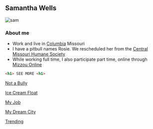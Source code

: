 

## Samantha Wells

![sam](http://picsum.photos/200/200)

### About me

- Work and live in [Columbia](http://www.visitcolumbiamo.com/) Missouri
- I have a pitbull names Rosie. We rescheduled her from the [Central Missouri Humane Society](https://cmhspets.org/)
- While working full time, I also participate part time, online through [Mizzou Online](https://online.missouri.edu/)

```html
<h1> SEE MORE <h1>
```
[Not a Bully](https://github.com/WELLSSRMO/MD/blob/master/Not%20a%20bully.md)

[Ice Cream Float](https://github.com/WELLSSRMO/MD/blob/master/Ice%20Cream%20Floats.md)

[My Job](https://github.com/WELLSSRMO/MD/blob/master/My%20Job.md)

[My Dream City](https://github.com/WELLSSRMO/MD/blob/master/SanFran.md)

[Trending](https://github.com/WELLSSRMO/MD/blob/master/Trending.md)

